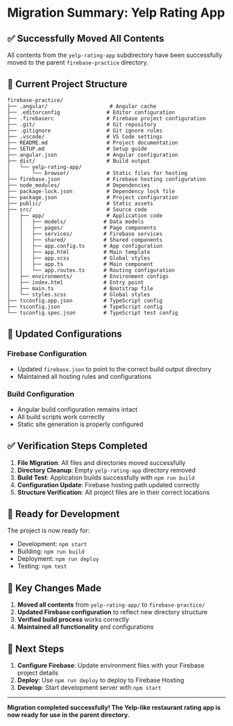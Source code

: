 # Migration Summary: Yelp Rating App

## ✅ Successfully Moved All Contents

All contents from the `yelp-rating-app` subdirectory have been successfully moved to the parent `firebase-practice` directory.

## 📁 Current Project Structure

```
firebase-practice/
├── .angular/                    # Angular cache
├── .editorconfig               # Editor configuration
├── .firebaserc                 # Firebase project configuration
├── .git/                       # Git repository
├── .gitignore                  # Git ignore rules
├── .vscode/                    # VS Code settings
├── README.md                   # Project documentation
├── SETUP.md                    # Setup guide
├── angular.json                # Angular configuration
├── dist/                       # Build output
│   └── yelp-rating-app/
│       └── browser/            # Static files for hosting
├── firebase.json               # Firebase hosting configuration
├── node_modules/               # Dependencies
├── package-lock.json           # Dependency lock file
├── package.json                # Project configuration
├── public/                     # Static assets
├── src/                        # Source code
│   ├── app/                    # Application code
│   │   ├── models/            # Data models
│   │   ├── pages/             # Page components
│   │   ├── services/          # Firebase services
│   │   ├── shared/            # Shared components
│   │   ├── app.config.ts      # App configuration
│   │   ├── app.html           # Main template
│   │   ├── app.scss           # Global styles
│   │   ├── app.ts             # Main component
│   │   └── app.routes.ts      # Routing configuration
│   ├── environments/          # Environment configs
│   ├── index.html             # Entry point
│   ├── main.ts                # Bootstrap file
│   └── styles.scss            # Global styles
├── tsconfig.app.json          # TypeScript config
├── tsconfig.json              # TypeScript config
└── tsconfig.spec.json         # TypeScript test config
```

## 🔧 Updated Configurations

### Firebase Configuration
- Updated `firebase.json` to point to the correct build output directory
- Maintained all hosting rules and configurations

### Build Configuration
- Angular build configuration remains intact
- All build scripts work correctly
- Static site generation is properly configured

## ✅ Verification Steps Completed

1. **File Migration**: All files and directories moved successfully
2. **Directory Cleanup**: Empty `yelp-rating-app` directory removed
3. **Build Test**: Application builds successfully with `npm run build`
4. **Configuration Update**: Firebase hosting path updated correctly
5. **Structure Verification**: All project files are in their correct locations

## 🚀 Ready for Development

The project is now ready for:
- Development: `npm start`
- Building: `npm run build`
- Deployment: `npm run deploy`
- Testing: `npm test`

## 📝 Key Changes Made

1. **Moved all contents** from `yelp-rating-app/` to `firebase-practice/`
2. **Updated Firebase configuration** to reflect new directory structure
3. **Verified build process** works correctly
4. **Maintained all functionality** and configurations

## 🎯 Next Steps

1. **Configure Firebase**: Update environment files with your Firebase project details
2. **Deploy**: Use `npm run deploy` to deploy to Firebase Hosting
3. **Develop**: Start development server with `npm start`

---

**Migration completed successfully! The Yelp-like restaurant rating app is now ready for use in the parent directory.** 